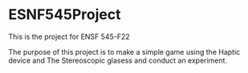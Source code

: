 # ESNF545Project
This is the project for ENSF 545-F22

The purpose of this project is to make a simple game using the Haptic device and The Stereoscopic glasess and conduct an experiment.
